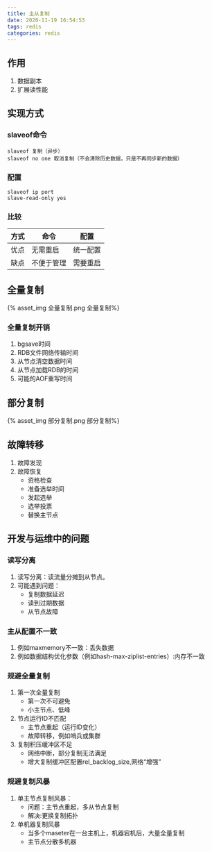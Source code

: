 ```yaml
---
title: 主从复制
date: 2020-11-19 16:54:53
tags: redis
categories: redis
---
```

## 作用

1. 数据副本
2. 扩展读性能

## 实现方式

### slaveof命令

```
slaveof 复制（异步）
slaveof no one 取消复制（不会清除历史数据，只是不再同步新的数据）
```

### 配置

```
slaveof ip port
slave-read-only yes
```

### 比较

|方式|命令|配置|
|--|--|--|
|优点|无需重启|统一配置|
|缺点|不便于管理|需要重启|

## 全量复制

{% asset_img 全量复制.png 全量复制%}

### 全量复制开销

1. bgsave时间
2. RDB文件网络传输时间
3. 从节点清空数据时间
4. 从节点加载RDB的时间
5. 可能的AOF重写时间

## 部分复制

{% asset_img 部分复制.png 部分复制%}

## 故障转移

1. 故障发现
2. 故障恢复
    - 资格检查
    - 准备选举时间
    - 发起选举
    - 选举投票
    - 替换主节点

## 开发与运维中的问题

### 读写分离

1. 读写分离：读流量分摊到从节点。
2. 可能遇到问题：
    - 复制数据延迟
    - 读到过期数据
    - 从节点故障

### 主从配置不一致

1. 例如maxmemory不一致：丢失数据
2. 例如数据结构优化参数（例如hash-max-ziplist-entries）:内存不一致

### 规避全量复制

1. 第一次全量复制
    - 第一次不可避免
    - 小主节点、低峰
2. 节点运行ID不匹配
    - 主节点重起（运行ID变化）
    - 故障转移，例如哨兵或集群
3. 复制积压缓冲区不足
    - 网络中断，部分复制无法满足
    - 增大复制缓冲区配置rel_backlog_size,网络“增强”

### 规避复制风暴

1. 单主节点复制风暴：
    - 问题：主节点重起，多从节点复制
    - 解决:更换复制拓扑
2. 单机器复制风暴
    - 当多个maseter在一台主机上，机器宕机后，大量全量复制
    - 主节点分散多机器
